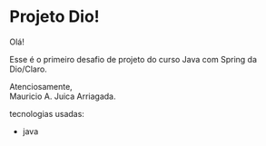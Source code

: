 # Projeto Dio!

Olá!

Esse é o primeiro desafio de projeto do curso Java com Spring da Dio/Claro.

Atenciosamente,  
Mauricio A. Juica Arriagada.

tecnologias usadas:

- java

